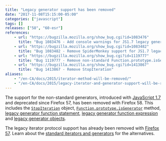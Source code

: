 ```yaml
---
title: "Legacy generator support has been removed"
date: "2017-11-08T15:15:00-05:00"
categories: ["javascript"]
tags: []
releases: ["58", "60-esr"]
references:
    - url: "https://bugzilla.mozilla.org/show_bug.cgi?id=1083476"
      title: "Bug 1083476 - Add console warnings for JS1.7 legacy generators"
    - url: "https://bugzilla.mozilla.org/show_bug.cgi?id=1083482"
      title: "Bug 1083482 - Remove SpiderMonkey support for JS1.7 legacy generators"
    - url: "https://bugzilla.mozilla.org/show_bug.cgi?id=1119777"
      title: "Bug 1119777 - Remove non-standard Function.prototype.isGenerator"
    - url: "https://bugzilla.mozilla.org/show_bug.cgi?id=1413867"
      title: "Bug 1413867 - Remove StopIteration"
aliases:
    - "/en-CA/docs/2015/iterator-method-will-be-removed/"
    - "/en-CA/docs/2015/legacy-iterator-and-generator-support-will-be-removed/"
---
```

The support for the non-standard generators, introduced with [JavaScript 1.7](https://developer.mozilla.org/docs/Web/JavaScript/New_in_JavaScript/1.7) and deprecated since Firefox 57, has been removed with Firefox 58. This includes the [`StopIteration`](https://developer.mozilla.org/docs/Web/JavaScript/Reference/Global_Objects/StopIteration) object, [`Function.prototype.isGenerator`](https://developer.mozilla.org/docs/Web/JavaScript/Reference/Global_Objects/Function/isGenerator) method, [legacy generator function statement](https://developer.mozilla.org/docs/Web/JavaScript/Reference/Statements/Legacy_generator_function), [legacy generator function expression](https://developer.mozilla.org/docs/Web/JavaScript/Reference/Operators/Legacy_generator_function) and [legacy generator objects](https://developer.mozilla.org/docs/Web/JavaScript/Reference/Global_Objects/Generator#Legacy_generator_objects).

The legacy iterator protocol support has already been removed with [Firefox 57](https://www.fxsitecompat.dev/en-CA/docs/2017/legacy-iterator-protocol-has-been-removed/). Learn about the [standard iterators and generators](https://developer.mozilla.org/docs/Web/JavaScript/Guide/Iterators_and_Generators) for the alternatives.
